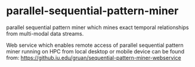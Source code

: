 parallel-sequential-pattern-miner
=================================

parallel sequential pattern miner which mines exact temporal relationships from multi-modal data streams.

Web service which enables remote access of parallel sequential pattern miner running on HPC from local desktop or mobile device
can be found from: https://github.iu.edu/gruan/sequential-pattern-miner-webservice

